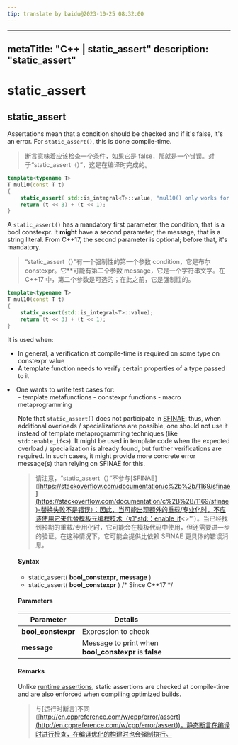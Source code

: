 ```yaml
---
tip: translate by baidu@2023-10-25 08:32:00
---
```

---

metaTitle: "C++ | static_assert"
description: "static_assert"
----------------------------

# static_assert

## static_assert

Assertations mean that a condition should be checked and if it's false, it's an error. For `static_assert()`, this is done compile-time.

> 断言意味着应该检查一个条件，如果它是 false，那就是一个错误。对于“static_assert（）”，这是在编译时完成的。

```cpp
template<typename T>
T mul10(const T t)
{
    static_assert( std::is_integral<T>::value, "mul10() only works for integral types" );
    return (t << 3) + (t << 1);
}

```

A `static_assert()` has a mandatory first parameter, the condition, that is a bool constexpr. It **might** have a second parameter, the message, that is a string literal. From C++17, the second parameter is optional; before that, it's mandatory.

> “static_assert（）”有一个强制性的第一个参数 condition，它是布尔 constexpr。它**可能有第二个参数 message，它是一个字符串文字。在 C++17 中，第二个参数是可选的；在此之前，它是强制性的。

```cpp
template<typename T>
T mul10(const T t)
{
    static_assert(std::is_integral<T>::value);
    return (t << 3) + (t << 1);
}

```

It is used when:

- In general, a verification at compile-time is required on some type on constexpr value
- A template function needs to verify certain properties of a type passed to it

<li>One wants to write test cases for:
<ul>
- template metafunctions
- constexpr functions
- macro metaprogramming

Note that `static_assert()` does not participate in [SFINAE](https://stackoverflow.com/documentation/c%2B%2B/1169/sfinae-substitution-failure-is-not-an-error): thus, when additional overloads / specializations are possible, one should not use it instead of template metaprogramming techniques (like `std::enable_if<>`). It might be used in template code when the expected overload / specialization is already found, but further verifications are required. In such cases, it might provide more concrete error message(s) than relying on SFINAE for this.

> 请注意，“static_assert（）”不参与[SFINAE]([https://stackoverflow.com/documentation/c%2b%2b/1169/sfinae](https://stackoverflow.com/documentation/c%2B%2B/1169/sfinae)-替换失败不是错误）：因此，当可能出现额外的重载/专业化时，不应该使用它来代替模板元编程技术（如“std:：enable_if<>'”）。当已经找到预期的重载/专用化时，它可能会在模板代码中使用，但还需要进一步的验证。在这种情况下，它可能会提供比依赖 SFINAE 更具体的错误消息。

#### Syntax

- static_assert( **bool_constexpr**, **message** )
- static_assert( **bool_constexpr** ) /* Since C++17 */

#### Parameters

| Parameter          | Details                                               |  |  |  |  |  |  |  |  |
| ------------------ | ----------------------------------------------------- | - | - | - | - | - | - | - | - |
| **bool_constexpr** | Expression to check                                   |  |  |  |  |  |  |  |  |
| **message**        | Message to print when **bool_constexpr** is **false** |  |  |  |  |  |  |  |  |

#### Remarks

Unlike [runtime assertions](http://en.cppreference.com/w/cpp/error/assert), static assertions are checked at compile-time and are also enforced when compiling optimized builds.

> 与[运行时断言]不同([http://en.cppreference.com/w/cpp/error/assert](http://en.cppreference.com/w/cpp/error/assert))，静态断言在编译时进行检查，在编译优化的构建时也会强制执行。
